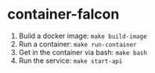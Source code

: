 # container-falcon

1. Build a docker image: `make build-image`
2. Run a container: `make run-container`
3. Get in the container via bash: `make bash`
4. Run the service: `make start-api`
